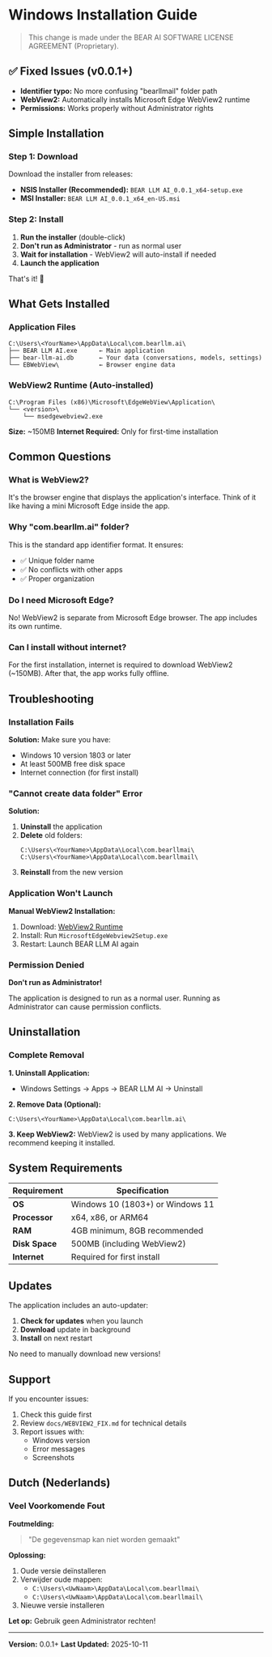 # Windows Installation Guide

> This change is made under the BEAR AI SOFTWARE LICENSE AGREEMENT (Proprietary).

## ✅ Fixed Issues (v0.0.1+)

- **Identifier typo:** No more confusing "bearllmail" folder path
- **WebView2:** Automatically installs Microsoft Edge WebView2 runtime
- **Permissions:** Works properly without Administrator rights

## Simple Installation

### Step 1: Download

Download the installer from releases:
- **NSIS Installer (Recommended):** `BEAR LLM AI_0.0.1_x64-setup.exe`
- **MSI Installer:** `BEAR LLM AI_0.0.1_x64_en-US.msi`

### Step 2: Install

1. **Run the installer** (double-click)
2. **Don't run as Administrator** - run as normal user
3. **Wait for installation** - WebView2 will auto-install if needed
4. **Launch the application**

That's it! 🎉

## What Gets Installed

### Application Files

```
C:\Users\<YourName>\AppData\Local\com.bearllm.ai\
├── BEAR LLM AI.exe      ← Main application
├── bear-llm-ai.db       ← Your data (conversations, models, settings)
└── EBWebView\           ← Browser engine data
```

### WebView2 Runtime (Auto-installed)

```
C:\Program Files (x86)\Microsoft\EdgeWebView\Application\
└── <version>\
    └── msedgewebview2.exe
```

**Size:** ~150MB
**Internet Required:** Only for first-time installation

## Common Questions

### What is WebView2?

It's the browser engine that displays the application's interface. Think of it like having a mini Microsoft Edge inside the app.

### Why "com.bearllm.ai" folder?

This is the standard app identifier format. It ensures:
- ✅ Unique folder name
- ✅ No conflicts with other apps
- ✅ Proper organization

### Do I need Microsoft Edge?

No! WebView2 is separate from Microsoft Edge browser. The app includes its own runtime.

### Can I install without internet?

For the first installation, internet is required to download WebView2 (~150MB). After that, the app works fully offline.

## Troubleshooting

### Installation Fails

**Solution:** Make sure you have:
- Windows 10 version 1803 or later
- At least 500MB free disk space
- Internet connection (for first install)

### "Cannot create data folder" Error

**Solution:**
1. **Uninstall** the application
2. **Delete** old folders:
   ```
   C:\Users\<YourName>\AppData\Local\com.bearllmai\
   C:\Users\<YourName>\AppData\Local\com.bearllmail\
   ```
3. **Reinstall** from the new version

### Application Won't Launch

**Manual WebView2 Installation:**

1. Download: [WebView2 Runtime](https://developer.microsoft.com/microsoft-edge/webview2/#download-section)
2. Install: Run `MicrosoftEdgeWebview2Setup.exe`
3. Restart: Launch BEAR LLM AI again

### Permission Denied

**Don't run as Administrator!**

The application is designed to run as a normal user. Running as Administrator can cause permission conflicts.

## Uninstallation

### Complete Removal

**1. Uninstall Application:**
- Windows Settings → Apps → BEAR LLM AI → Uninstall

**2. Remove Data (Optional):**
```
C:\Users\<YourName>\AppData\Local\com.bearllm.ai\
```

**3. Keep WebView2:**
WebView2 is used by many applications. We recommend keeping it installed.

## System Requirements

| Requirement | Specification |
|------------|---------------|
| **OS** | Windows 10 (1803+) or Windows 11 |
| **Processor** | x64, x86, or ARM64 |
| **RAM** | 4GB minimum, 8GB recommended |
| **Disk Space** | 500MB (including WebView2) |
| **Internet** | Required for first install |

## Updates

The application includes an auto-updater:

1. **Check for updates** when you launch
2. **Download** update in background
3. **Install** on next restart

No need to manually download new versions!

## Support

If you encounter issues:

1. Check this guide first
2. Review `docs/WEBVIEW2_FIX.md` for technical details
3. Report issues with:
   - Windows version
   - Error messages
   - Screenshots

## Dutch (Nederlands)

### Veel Voorkomende Fout

**Foutmelding:**
> "De gegevensmap kan niet worden gemaakt"

**Oplossing:**
1. Oude versie deïnstalleren
2. Verwijder oude mappen:
   - `C:\Users\<UwNaam>\AppData\Local\com.bearllmai\`
   - `C:\Users\<UwNaam>\AppData\Local\com.bearllmail\`
3. Nieuwe versie installeren

**Let op:** Gebruik geen Administrator rechten!

---

**Version:** 0.0.1+
**Last Updated:** 2025-10-11
